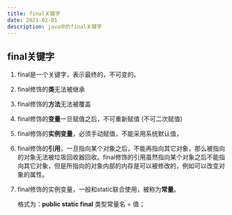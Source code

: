 ```yaml
---
title: final关键字
date: 2021-0‎2‎-0‎1‎
description: java中的final关键字
---
```


## final关键字

1. final是一个关键字，表示最终的，不可变的。

2. final修饰的**类**无法被继承

3. final修饰的**方法**无法被覆盖

4. final修饰的**变量**一旦赋值之后，不可重新赋值 (不可二次赋值)

5. final修饰的**实例变量**，必须手动赋值，不能采用系统默认值，

6. final修饰的**引用**，一旦指向某个对象之后，不能再指向其它对象，那么被指向的对象无法被垃圾回收器回收。final修饰的引用虽然指向某个对象之后不能指向其它对象，但是所指向的对象内部的内存是可以被修改的，例如可以改变对象的属性。

7. final修饰的实例变量，一般和static联合使用，被称为**常量**。

   格式为：**public static final** 类型常量名 = 值；

